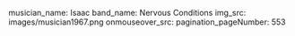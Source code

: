 musician_name: Isaac
band_name: Nervous Conditions
img_src: images/musician1967.png
onmouseover_src: 
pagination_pageNumber: 553